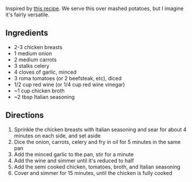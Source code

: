 Inspired by [this recipe](https://theforkedspoon.com/chicken-cacciatore-recipe/). We serve this over mashed potatoes, but I imagine it's fairly versatile.

## Ingredients
- 2-3 chicken breasts
- 1 medium onion
- 2 medium carrots
- 3 stalks celery
- 4 cloves of garlic, minced 
- 3 roma tomatoes (or 2 beefsteak, etc), diced
- 1/2 cup red wine (or 1/4 cup red wine vinegar)
- ~1 cup chicken broth
- ~2 tbsp Italian seasoning

## Directions
1. Sprinkle the chicken breasts with Italian seasoning and sear for about 4 minutes on each side, and set aside
2. Dice the onion, carrots, celery and fry in oil for 5 minutes in the same pan
3. Add the minced garlic to the pan, stir for a minute
4. Add the wine and simmer until it's reduced to half
5. Add the semi cooked chicken, tomatoes, broth, and Italian seasoning
6. Cover and simmer for 15 minutes, until the chicken is fully cooked
